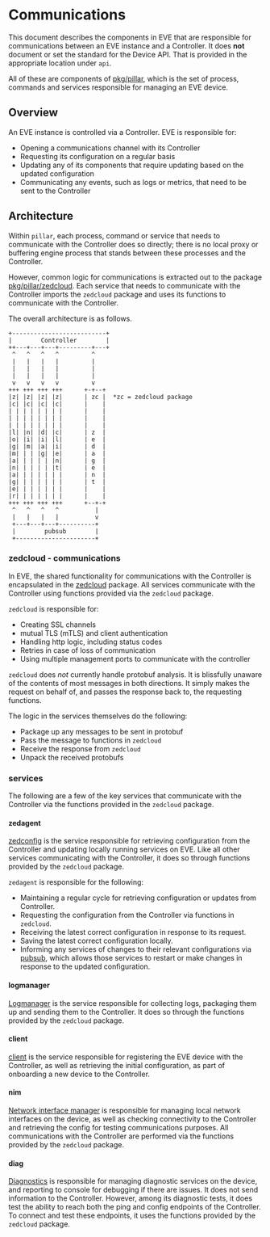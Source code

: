 # Communications

This document describes the components in EVE that are responsible for
communications between an EVE instance and a Controller. It does **not**
document or set the standard for the Device API. That is provided in the
appropriate location under `api`.

All of these are components of [pkg/pillar](../pkg/pillar/), which is the set
of process, commands and services responsible for managing an EVE device.

## Overview

An EVE instance is controlled via a Controller. EVE is responsible for:

* Opening a communications channel with its Controller
* Requesting its configuration on a regular basis
* Updating any of its components that require updating based on the updated configuration
* Communicating any events, such as logs or metrics, that need to be sent to the Controller

## Architecture

Within `pillar`, each process, command or service that needs to communicate
with the Controller does so directly; there is no local proxy or buffering
engine process that stands between these processes and the Controller.

However, common logic for communications is extracted out to the package
[pkg/pillar/zedcloud](../pkg/pillar/zedcloud/). Each service that needs to
communicate with the Controller imports the `zedcloud` package and uses its
functions to communicate with the Controller.

The overall architecture is as follows.

    +--------------------------+
    |        Controller        |
    ++---+---+---+---------+---+
     ^   ^   ^   ^         ^
     |   |   |   |         |
     |   |   |   |         |
     |   |   |   |         |
     v   v   v   v         v
    +++ +++ +++ +++      +-+--+
    |z| |z| |z| |z|      | zc |  *zc = zedcloud package
    |c| |c| |c| |c|      |    |
    | | | | | | | |      |    |
    | | | | | | | |      |    |
    | | | | | | | |      |    |
    |l| |n| |d| |c|      | z  |
    |o| |i| |i| |l|      | e  |
    |g| |m| |a| |i|      | d  |
    |m| | | |g| |e|      | a  |
    |a| | | | | |n|      | g  |
    |n| | | | | |t|      | e  |
    |a| | | | | | |      | n  |
    |g| | | | | | |      | t  |
    |e| | | | | | |      |    |
    |r| | | | | | |      |    |
    +++ +++ +++ +++      +--+-+
     ^   ^   ^   ^          |
     |   |   |   |          v
     +---+---+---+----------+
     |        pubsub        |
     +----------------------+

### zedcloud - communications

In EVE, the shared functionality for communications with the Controller is
encapsulated in the [zedcloud](../pkg/pillar/zedcloud) package. All services
communicate with the Controller using functions provided via the `zedcloud`
package.

`zedcloud` is responsible for:

* Creating SSL channels
* mutual TLS (mTLS) and client authentication
* Handling http logic, including status codes
* Retries in case of loss of communication
* Using multiple management ports to communicate with the controller

`zedcloud` does _not_ currently handle protobuf analysis. It is blissfully
unaware of the contents of most messages in both directions. It simply makes
the request on behalf of, and passes the response back to, the requesting
functions.

The logic in the services themselves do the following:

* Package up any messages to be sent in protobuf
* Pass the message to functions in `zedcloud`
* Receive the response from `zedcloud`
* Unpack the received protobufs

### services

The following are a few of the key services that communicate with the
Controller via the functions provided in the `zedcloud` package.

#### zedagent

[zedconfig](../pkg/pillar/cmd/zedagent) is the service responsible for retrieving
configuration from the Controller and updating locally running services on EVE.
Like all other services communicating with the Controller, it does so through
functions provided by the `zedcloud` package.

`zedagent` is responsible for the following:

* Maintaining a regular cycle for retrieving configuration or updates from Controller.
* Requesting the configuration from the Controller via functions in `zedcloud`.
* Receiving the latest correct configuration in response to its request.
* Saving the latest correct configuration locally.
* Informing any services of changes to their relevant configurations via [pubsub](../pkg/pillar/pubsub), which allows those services to restart or make changes in response to the updated configuration.

#### logmanager

[Logmanager](../pkg/pillar/cmd/logmanager) is the service responsible for
collecting logs, packaging them up and sending them to the Controller. It does
so through the functions provided by the `zedcloud` package.

#### client

[client](../pkg/pillar/cmd/client) is the service responsible for registering
the EVE device with the Controller, as well as retrieving the initial
configuration, as part of onboarding a new device to the Controller.

#### nim

[Network interface manager](../pkg/pillar/cmd/nim) is responsible for managing
local network interfaces on the device, as well as checking connectivity to the
Controller and retrieving the config for testing communications purposes. All
communications with the Controller are performed via the functions provided by
the `zedcloud` package.

#### diag

[Diagnostics](../pkg/pillar/cmd/diag) is responsible for managing diagnostic
services on the device, and reporting to console for debugging if there are
issues. It does not send information to the Controller. However, among its
diagnostic tests, it does test the ability to reach both the ping and config endpoints
of the Controller. To connect and test these endpoints, it uses the functions
provided by the `zedcloud` package.
